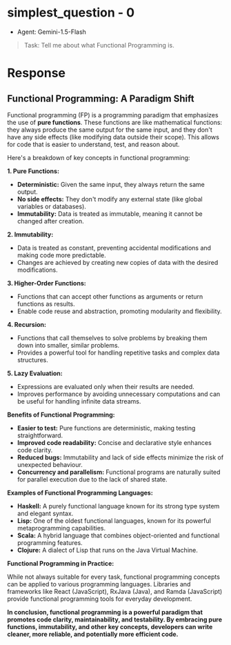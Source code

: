 
# simplest_question - 0

- Agent: Gemini-1.5-Flash

> Task: Tell me about what Functional Programming is.

# Response

## Functional Programming: A Paradigm Shift

Functional programming (FP) is a programming paradigm that emphasizes the use of **pure functions**. These functions are like mathematical functions: they always produce the same output for the same input, and they don't have any side effects (like modifying data outside their scope). This allows for code that is easier to understand, test, and reason about.

Here's a breakdown of key concepts in functional programming:

**1. Pure Functions:**

* **Deterministic:** Given the same input, they always return the same output.
* **No side effects:** They don't modify any external state (like global variables or databases).
* **Immutability:** Data is treated as immutable, meaning it cannot be changed after creation.

**2. Immutability:**

* Data is treated as constant, preventing accidental modifications and making code more predictable.
* Changes are achieved by creating new copies of data with the desired modifications.

**3. Higher-Order Functions:**

* Functions that can accept other functions as arguments or return functions as results.
* Enable code reuse and abstraction, promoting modularity and flexibility.

**4. Recursion:**

* Functions that call themselves to solve problems by breaking them down into smaller, similar problems.
* Provides a powerful tool for handling repetitive tasks and complex data structures.

**5. Lazy Evaluation:**

* Expressions are evaluated only when their results are needed.
* Improves performance by avoiding unnecessary computations and can be useful for handling infinite data streams.

**Benefits of Functional Programming:**

* **Easier to test:** Pure functions are deterministic, making testing straightforward.
* **Improved code readability:** Concise and declarative style enhances code clarity.
* **Reduced bugs:** Immutability and lack of side effects minimize the risk of unexpected behaviour.
* **Concurrency and parallelism:** Functional programs are naturally suited for parallel execution due to the lack of shared state.

**Examples of Functional Programming Languages:**

* **Haskell:** A purely functional language known for its strong type system and elegant syntax.
* **Lisp:** One of the oldest functional languages, known for its powerful metaprogramming capabilities.
* **Scala:** A hybrid language that combines object-oriented and functional programming features.
* **Clojure:** A dialect of Lisp that runs on the Java Virtual Machine.

**Functional Programming in Practice:**

While not always suitable for every task, functional programming concepts can be applied to various programming languages. Libraries and frameworks like React (JavaScript), RxJava (Java), and Ramda (JavaScript) provide functional programming tools for everyday development.

**In conclusion, functional programming is a powerful paradigm that promotes code clarity, maintainability, and testability. By embracing pure functions, immutability, and other key concepts, developers can write cleaner, more reliable, and potentially more efficient code.**
